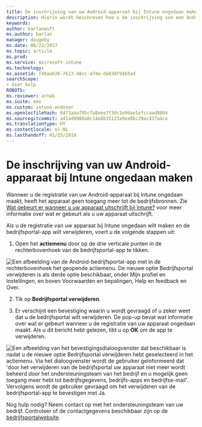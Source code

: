 ```yaml
---
title: De inschrijving van uw Android-apparaat bij Intune ongedaan maken | Microsoft Docs
description: Hierin wordt beschreven hoe u de inschrijving van een Android-apparaat bij Intune ongedaan kunt maken
keywords: 
author: barlanmsft
ms.author: barlan
manager: dougeby
ms.date: 06/22/2017
ms.topic: article
ms.prod: 
ms.service: microsoft-intune
ms.technology: 
ms.assetid: f40aab26-7613-48cc-a74e-de83df9465a4
searchScope:
- User help
ROBOTS: 
ms.reviewer: arnab
ms.suite: ems
ms.custom: intune-enduser
ms.openlocfilehash: 6471aaaf95cfa8eee7f3dc1e9dae1efccaad8004
ms.sourcegitcommit: a41ad9988a8c14e6b15123a9ea9bc29ac437a4ce
ms.translationtype: HT
ms.contentlocale: nl-NL
ms.lasthandoff: 01/25/2018
---
```

# <a name="how-to-unenroll-your-android-device-from-intune"></a>De inschrijving van uw Android-apparaat bij Intune ongedaan maken

Wanneer u de registratie van uw Android-apparaat bij Intune ongedaan maakt, heeft het apparaat geen toegang meer tot de bedrijfsbronnen.  Zie [Wat gebeurt er wanneer u uw apparaat uitschrijft bij Intune?](what-happens-if-you-unenroll-your-device-from-intune-android.md) voor meer informatie over wat er gebeurt als u uw apparaat uitschrijft.

Als u de registratie van uw apparaat bij Intune ongedaan wilt maken en de bedrijfsportal-app wilt verwijderen, voert u de volgende stappen uit:

1. Open het **actiemenu** door op de drie verticale punten in de rechterbovenhoek van de bedrijfsportal-app te tikken. 

  ![Een afbeelding van de Android-bedrijfsportal-app met in de rechterbovenhoek het geopende actiemenu. De nieuwe optie Bedrijfsportal verwijderen is als derde optie beschikbaar, onder Mijn profiel en Instellingen, en boven Voorwaarden en bepalingen, Help en feedback en Over.](./media/android_remove_cp_menu_action_after_1705.png)

2. Tik op **Bedrijfsportal verwijderen**.

3. Er verschijnt een bevestiging waarin u wordt gevraagd of u zeker weet dat u de bedrijfsportal wilt verwijderen. De pop-up bevat wat informatie over wat er gebeurt wanneer u de registratie van uw apparaat ongedaan maakt. Als u dit bericht hebt gelezen, tikt u op **OK** om de app te verwijderen. 

  ![Een afbeelding van het bevestigingsdialoogvenster dat beschikbaar is nadat u de nieuwe optie Bedrijfsportal verwijderen hebt geselecteerd in het actiemenu. Via het dialoogvenster wordt de gebruiker geïnformeerd dat 'door het verwijderen van de bedrijfsportal uw apparaat niet meer wordt beheerd door het ondersteuningsteam van het bedrijf en u mogelijk geen toegang meer hebt tot bedrijfsgegevens, bedrijfs-apps en bedrijfse-mail'. Vervolgens wordt de gebruiker gevraagd om het verwijderen van de bedrijfsportal-app te bevestigen met Ja.](./media/android_remove_cp_menu_confirmation_after_1705.png)

Nog hulp nodig? Neem contact op met het ondersteuningsteam van uw bedrijf. Controleer of de contactgegevens beschikbaar zijn op de [bedrijfsportalwebsite](https://portal.manage.microsoft.com#HelpDeskDialog).
